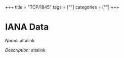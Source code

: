 +++
title = "TCP/1845"
tags = [""]
categories = [""]
+++

# IANA Data

_Name:_ altalink

_Description:_ altalink

